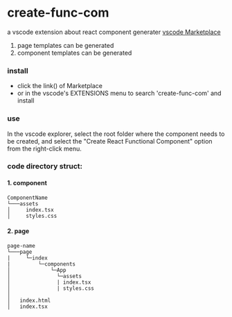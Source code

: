 # create-func-com 
a vscode extension about react component generater 
[vscode Marketplace](https://marketplace.visualstudio.com/items?itemName=wanpp.create-func-com)

 
1. page templates can be generated
2. component templates can be generated

### install
- click the link() of Marketplace
- or in the vscode's EXTENSIONS menu to search 'create-func-com' and install

### use
In the vscode explorer, select the root folder where the component needs to be created, and select the "Create React Functional Component" option from the right-click menu.

### code directory struct:

#### 1. component

```
ComponentName
└───assets
│     index.tsx
│     styles.css
```

#### 2. page

```
page-name
└───page
|     └─index
|         └─components
│             └─App
│               └─assets
│               | index.tsx
│               | styles.css
│
│   index.html
│   index.tsx
```

